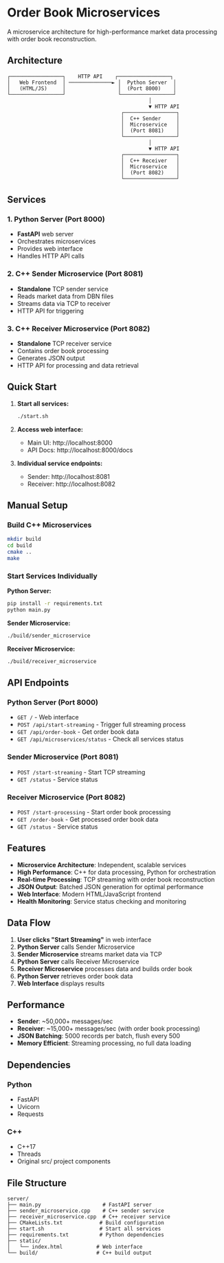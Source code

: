 # Order Book Microservices

A microservice architecture for high-performance market data processing with order book reconstruction.

## Architecture

```
┌─────────────────┐    HTTP API    ┌─────────────────┐
│   Web Frontend  │ ──────────────► │  Python Server  │
│   (HTML/JS)     │                 │  (Port 8000)    │
└─────────────────┘                 └─────────────────┘
                                              │
                                              ▼ HTTP API
                                     ┌─────────────────┐
                                     │  C++ Sender     │
                                     │  Microservice   │
                                     │  (Port 8081)    │
                                     └─────────────────┘
                                              │
                                              ▼ HTTP API
                                     ┌─────────────────┐
                                     │  C++ Receiver   │
                                     │  Microservice   │
                                     │  (Port 8082)    │
                                     └─────────────────┘
```

## Services

### 1. Python Server (Port 8000)
- **FastAPI** web server
- Orchestrates microservices
- Provides web interface
- Handles HTTP API calls

### 2. C++ Sender Microservice (Port 8081)
- **Standalone** TCP sender service
- Reads market data from DBN files
- Streams data via TCP to receiver
- HTTP API for triggering

### 3. C++ Receiver Microservice (Port 8082)
- **Standalone** TCP receiver service
- Contains order book processing
- Generates JSON output
- HTTP API for processing and data retrieval

## Quick Start

1. **Start all services:**
   ```bash
   ./start.sh
   ```

2. **Access web interface:**
   - Main UI: http://localhost:8000
   - API Docs: http://localhost:8000/docs

3. **Individual service endpoints:**
   - Sender: http://localhost:8081
   - Receiver: http://localhost:8082

## Manual Setup

### Build C++ Microservices
```bash
mkdir build
cd build
cmake ..
make
```

### Start Services Individually

**Python Server:**
```bash
pip install -r requirements.txt
python main.py
```

**Sender Microservice:**
```bash
./build/sender_microservice
```

**Receiver Microservice:**
```bash
./build/receiver_microservice
```

## API Endpoints

### Python Server (Port 8000)
- `GET /` - Web interface
- `POST /api/start-streaming` - Trigger full streaming process
- `GET /api/order-book` - Get order book data
- `GET /api/microservices/status` - Check all services status

### Sender Microservice (Port 8081)
- `POST /start-streaming` - Start TCP streaming
- `GET /status` - Service status

### Receiver Microservice (Port 8082)
- `POST /start-processing` - Start order book processing
- `GET /order-book` - Get processed order book data
- `GET /status` - Service status

## Features

- **Microservice Architecture**: Independent, scalable services
- **High Performance**: C++ for data processing, Python for orchestration
- **Real-time Processing**: TCP streaming with order book reconstruction
- **JSON Output**: Batched JSON generation for optimal performance
- **Web Interface**: Modern HTML/JavaScript frontend
- **Health Monitoring**: Service status checking and monitoring

## Data Flow

1. **User clicks "Start Streaming"** in web interface
2. **Python Server** calls Sender Microservice
3. **Sender Microservice** streams market data via TCP
4. **Python Server** calls Receiver Microservice
5. **Receiver Microservice** processes data and builds order book
6. **Python Server** retrieves order book data
7. **Web Interface** displays results

## Performance

- **Sender**: ~50,000+ messages/sec
- **Receiver**: ~15,000+ messages/sec (with order book processing)
- **JSON Batching**: 5000 records per batch, flush every 500
- **Memory Efficient**: Streaming processing, no full data loading

## Dependencies

### Python
- FastAPI
- Uvicorn
- Requests

### C++
- C++17
- Threads
- Original src/ project components

## File Structure

```
server/
├── main.py                    # FastAPI server
├── sender_microservice.cpp    # C++ sender service
├── receiver_microservice.cpp  # C++ receiver service
├── CMakeLists.txt            # Build configuration
├── start.sh                  # Start all services
├── requirements.txt          # Python dependencies
├── static/
│   └── index.html           # Web interface
└── build/                   # C++ build output
```